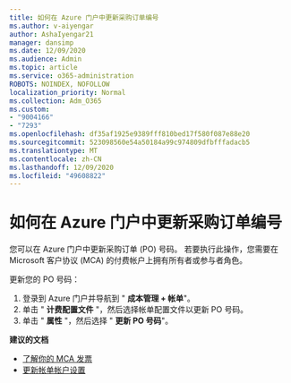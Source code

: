 ```yaml
---
title: 如何在 Azure 门户中更新采购订单编号
ms.author: v-aiyengar
author: AshaIyengar21
manager: dansimp
ms.date: 12/09/2020
ms.audience: Admin
ms.topic: article
ms.service: o365-administration
ROBOTS: NOINDEX, NOFOLLOW
localization_priority: Normal
ms.collection: Adm_O365
ms.custom:
- "9004166"
- "7293"
ms.openlocfilehash: df35af1925e9389fff810bed17f580f087e88e20
ms.sourcegitcommit: 523098560e54a50184a99c974809dfbfffadacb5
ms.translationtype: MT
ms.contentlocale: zh-CN
ms.lasthandoff: 12/09/2020
ms.locfileid: "49608822"
---
```

# <a name="how-to-update-an-purchase-order-number-in-azure-portal"></a>如何在 Azure 门户中更新采购订单编号

您可以在 Azure 门户中更新采购订单 (PO) 号码。 若要执行此操作，您需要在 Microsoft 客户协议 (MCA) 的付费帐户上拥有所有者或参与者角色。 

更新您的 PO 号码：
1. 登录到 Azure 门户并导航到 " **成本管理 + 帐单**"。
1. 单击 " **计费配置文件** "，然后选择帐单配置文件以更新 PO 号码。
1. 单击 " **属性** "，然后选择 " **更新 PO 号码**"。 

**建议的文档**

- [了解你的 MCA 发票](https://docs.microsoft.com/azure/cost-management-billing/understand/mca-understand-your-invoice)
- [更新帐单帐户设置](https://docs.microsoft.com/microsoft-store/update-microsoft-store-for-business-account-settings)  
